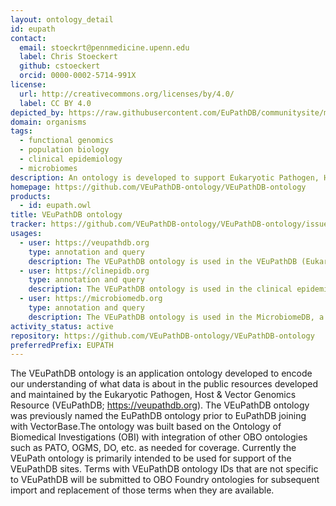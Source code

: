 ```yaml
---
layout: ontology_detail
id: eupath
contact:
  email: stoeckrt@pennmedicine.upenn.edu
  label: Chris Stoeckert
  github: cstoeckert
  orcid: 0000-0002-5714-991X
license:
  url: http://creativecommons.org/licenses/by/4.0/
  label: CC BY 4.0
depicted_by: https://raw.githubusercontent.com/EuPathDB/communitysite/master/assets/images/VEuPathDB-logo-s.png
domain: organisms
tags:
  - functional genomics
  - population biology
  - clinical epidemiology
  - microbiomes
description: An ontology is developed to support Eukaryotic Pathogen, Host & Vector Genomics Resource (VEuPathDB; https://veupathdb.org).
homepage: https://github.com/VEuPathDB-ontology/VEuPathDB-ontology
products:
  - id: eupath.owl
title: VEuPathDB ontology
tracker: https://github.com/VEuPathDB-ontology/VEuPathDB-ontology/issues
usages:
  - user: https://veupathdb.org
    type: annotation and query
    description: The VEuPathDB ontology is used in the VEuPathDB (Eukaryotic Pathogen, Vector & Host Informatics Resources) covers both functional genomics and population biology.
  - user: https://clinepidb.org
    type: annotation and query
    description: The VEuPathDB ontology is used in the clinical epidemiology resources.
  - user: https://microbiomedb.org
    type: annotation and query
    description: The VEuPathDB ontology is used in the MicrobiomeDB, a systems biology platform for integrating, mining and analyzing microbiome experiments.
activity_status: active
repository: https://github.com/VEuPathDB-ontology/VEuPathDB-ontology
preferredPrefix: EUPATH
---
```


The VEuPathDB ontology is an application ontology developed to encode our understanding of what data is about in the public resources developed and maintained by the Eukaryotic Pathogen, Host & Vector Genomics Resource (VEuPathDB; https://veupathdb.org). The VEuPathDB ontology was previously named the EuPathDB ontology prior to EuPathDB joining with VectorBase.The ontology was built based on the Ontology of Biomedical Investigations (OBI) with integration of other OBO ontologies such as PATO, OGMS, DO, etc. as needed for coverage. Currently the VEuPath ontology is primarily intended to be used for support of the VEuPathDB sites. Terms with VEuPathDB ontology IDs that are not specific to VEuPathDB will be submitted to OBO Foundry ontologies for subsequent import and replacement of those terms when they are available.
